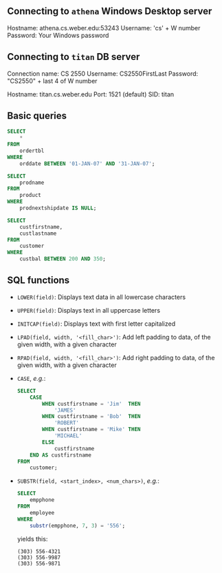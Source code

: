 ## Connecting to `athena` Windows Desktop server

Hostname: athena.cs.weber.edu:53243
Username: 'cs\' + W number
Password: Your Windows password

## Connecting to `titan` DB server

Connection name: CS 2550
Username: CS2550FirstLast
Password: "CS2550" + last 4 of W number

Hostname: titan.cs.weber.edu
Port: 1521 (default)
SID: titan

## Basic queries

```sql
SELECT
    *
FROM
    ordertbl
WHERE
    orddate BETWEEN '01-JAN-07' AND '31-JAN-07';

SELECT
    prodname
FROM
    product
WHERE
    prodnextshipdate IS NULL;

SELECT
    custfirstname,
    custlastname
FROM
    customer
WHERE
    custbal BETWEEN 200 AND 350;
```

## SQL functions

- `LOWER(field)`: Displays text data in all lowercase characters

- `UPPER(field)`: Displays text in all uppercase letters

- `INITCAP(field)`: Displays text with first letter capitalized

- `LPAD(field, width, '<fill_char>')`: Add left padding to data, of the given width, with a given character

- `RPAD(field, width, '<fill_char>')`: Add right padding to data, of the given width, with a given character

- `CASE`, *e.g.*:

  ```sql
  SELECT
      CASE
          WHEN custfirstname = 'Jim'  THEN
              'JAMES'
          WHEN custfirstname = 'Bob'  THEN
              'ROBERT'
          WHEN custfirstname = 'Mike' THEN
              'MICHAEL'
          ELSE
              custfirstname
      END AS custfirstname
  FROM
      customer;
  ```

- `SUBSTR(field, <start_index>, <num_chars>)`, *e.g.*:

  ```sql
  SELECT
      empphone
  FROM
      employee
  WHERE
      substr(empphone, 7, 3) = '556';
  ```
  yields this:
  ```
  (303) 556-4321
  (303) 556-9987
  (303) 556-9871
  ```
